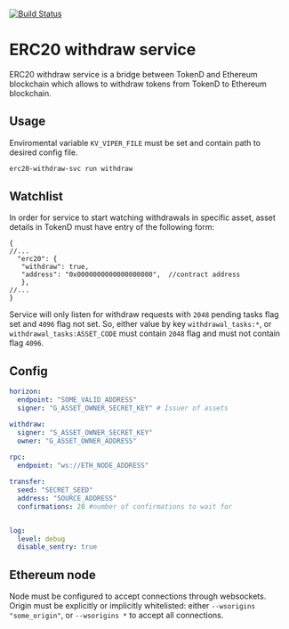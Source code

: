 [![Build Status](https://travis-ci.org/tokend/erc20-withdraw-svc.svg?branch=master)](https://travis-ci.org/tokend/erc20-withdraw-svc)

# ERC20 withdraw service
ERC20 withdraw service is a bridge between TokenD and Ethereum blockchain which allows 
to withdraw tokens from TokenD to Ethereum blockchain.

## Usage

Enviromental variable `KV_VIPER_FILE` must be set and contain path to desired config file.

```bash
erc20-withdraw-svc run withdraw
```

## Watchlist

In order for service to start watching withdrawals in specific asset, asset details in TokenD must have entry of the following form: 
```json5
{ 
//...
  "erc20": {
   "withdraw": true, 
   "address": "0x0000000000000000000",  //contract address
   },
//...
}
```
Service will only listen for withdraw requests with `2048` pending tasks flag set and `4096` flag not set.
So, either value by key `withdrawal_tasks:*`, or `withdrawal_tasks:ASSET_CODE`  must contain `2048` flag and must not contain flag `4096`.

## Config

```yaml
horizon:
  endpoint: "SOME_VALID_ADDRESS"
  signer: "G_ASSET_OWNER_SECRET_KEY" # Issuer of assets

withdraw:
  signer: "S_ASSET_OWNER_SECRET_KEY"
  owner: "G_ASSET_OWNER_ADDRESS"
  
rpc:
  endpoint: "ws://ETH_NODE_ADDRESS"

transfer:
  seed: "SECRET_SEED"
  address: "SOURCE_ADDRESS"
  confirmations: 20 #number of confirmations to wait for


log:
  level: debug
  disable_sentry: true
```

## Ethereum node

Node must be configured to accept connections through websockets. 
Origin must be explicitly or implicitly whitelisted:
either `--wsorigins "some_origin"`, or `--wsorigins *` to accept all connections.
